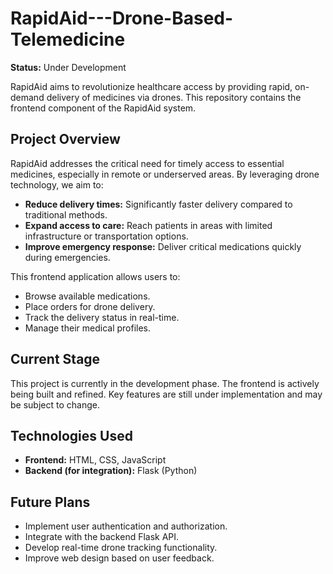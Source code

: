 # RapidAid---Drone-Based-Telemedicine

**Status:** Under Development

RapidAid aims to revolutionize healthcare access by providing rapid, on-demand delivery of medicines via drones. This repository contains the frontend component of the RapidAid system.

## Project Overview

RapidAid addresses the critical need for timely access to essential medicines, especially in remote or underserved areas. By leveraging drone technology, we aim to:

*   **Reduce delivery times:** Significantly faster delivery compared to traditional methods.
*   **Expand access to care:** Reach patients in areas with limited infrastructure or transportation options.
*   **Improve emergency response:** Deliver critical medications quickly during emergencies.

This frontend application allows users to:

*   Browse available medications.
*   Place orders for drone delivery.
*   Track the delivery status in real-time.
*   Manage their medical profiles.

## Current Stage

This project is currently in the development phase. The frontend is actively being built and refined. Key features are still under implementation and may be subject to change.

## Technologies Used

*   **Frontend:** HTML, CSS, JavaScript
*   **Backend (for integration):** Flask (Python)



## Future Plans

*   Implement user authentication and authorization.
*   Integrate with the backend Flask API.
*   Develop real-time drone tracking functionality.
*   Improve web design based on user feedback.


